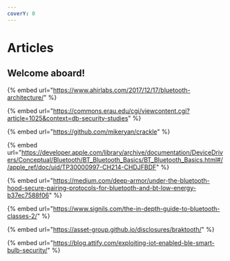 ```yaml
---
coverY: 0
---
```


# Articles

## Welcome aboard!

{% embed url="https://www.ahirlabs.com/2017/12/17/bluetooth-architecture/" %}

{% embed url="https://commons.erau.edu/cgi/viewcontent.cgi?article=1025&context=db-security-studies" %}

{% embed url="https://github.com/mikeryan/crackle" %}

{% embed url="https://developer.apple.com/library/archive/documentation/DeviceDrivers/Conceptual/Bluetooth/BT_Bluetooth_Basics/BT_Bluetooth_Basics.html#//apple_ref/doc/uid/TP30000997-CH214-CHDJFBDF" %}

{% embed url="https://medium.com/deep-armor/under-the-bluetooth-hood-secure-pairing-protocols-for-bluetooth-and-bt-low-energy-b37ec7588f06" %}

{% embed url="https://www.signils.com/the-in-depth-guide-to-bluetooth-classes-2/" %}

{% embed url="https://asset-group.github.io/disclosures/braktooth/" %}

{% embed url="https://blog.attify.com/exploiting-iot-enabled-ble-smart-bulb-security/" %}
